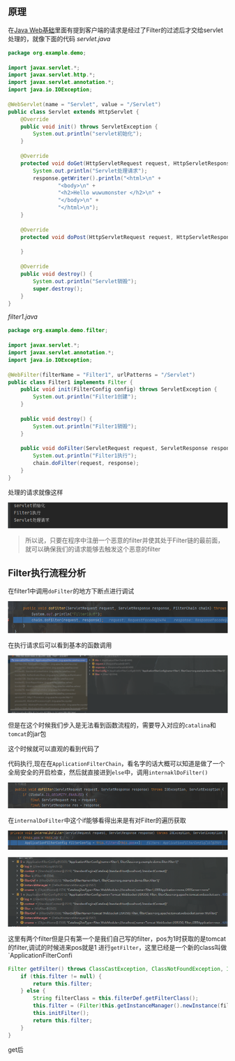 ## 原理
在[Java Web基础](../../Java%20Web/Java%20Web基础.md)里面有提到客户端的请求是经过了Filter的过滤后才交给servlet处理的，就像下面的代码
*servlet.java*
```java
package org.example.demo;  
  
import javax.servlet.*;  
import javax.servlet.http.*;  
import javax.servlet.annotation.*;  
import java.io.IOException;  
  
@WebServlet(name = "Servlet", value = "/Servlet")  
public class Servlet extends HttpServlet {  
    @Override  
    public void init() throws ServletException {  
        System.out.println("servlet初始化");  
    }  
  
    @Override  
    protected void doGet(HttpServletRequest request, HttpServletResponse response) throws ServletException, IOException {  
        System.out.println("Servlet处理请求");  
        response.getWriter().println("<html>\n" +  
                "<body>\n" +  
                "<h2>Hello wuwumonster </h2>\n" +  
                "</body>\n" +  
                "</html>\n");  
    }  
  
    @Override  
    protected void doPost(HttpServletRequest request, HttpServletResponse response) throws ServletException, IOException {  
  
    }  
  
    @Override  
    public void destroy() {  
        System.out.println("Servlet销毁");  
        super.destroy();  
    }  
}
```
*filter1.java*
```java
package org.example.demo.filter;  
  
import javax.servlet.*;  
import javax.servlet.annotation.*;  
import java.io.IOException;  
  
@WebFilter(filterName = "Filter1", urlPatterns = "/Servlet")  
public class Filter1 implements Filter {  
    public void init(FilterConfig config) throws ServletException {  
        System.out.println("Filter1创建");  
    }  
  
    public void destroy() {  
        System.out.println("Filter1销毁");  
    }  
  
    public void doFilter(ServletRequest request, ServletResponse response, FilterChain chain) throws ServletException, IOException {  
        System.out.println("Filter1执行");  
        chain.doFilter(request, response);  
    }  
}
```

处理的请求就像这样

![](attachments/Pasted%20image%2020230312225836.png)

>所以说，只要在程序中注册一个恶意的filter并使其处于Filter链的最前面，就可以确保我们的请求能够去触发这个恶意的filter

## Filter执行流程分析
在filter1中调用`doFilter`的地方下断点进行调试

![](attachments/Pasted%20image%2020230312230852.png)

在执行请求后可以看到基本的函数调用

![](attachments/Pasted%20image%2020230312233716.png)

但是在这个时候我们步入是无法看到函数流程的，需要导入对应的`catalina`和`tomcat`的jar包

这个时候就可以直观的看到代码了

代码执行,现在在`ApplicationFilterChain`，看名字的话大概可以知道是做了一个全局安全的开启检查，然后就直接进到`else`中，调用`internaklDoFilter()`

![](attachments/Pasted%20image%2020230313090949.png)

在`internalDoFilter`中这个if能够看得出来是有对Filter的遍历获取

![](attachments/Pasted%20image%2020230313091634.png)

![](attachments/Pasted%20image%2020230313091757.png)

这里有两个filter但是只有第一个是我们自己写的filter，pos为1时获取的是tomcat的filter,调试的时候进来pos就是1
进行`getFilter`，这里已经是一个新的class叫做`ApplicationFilterConfi

```java
Filter getFilter() throws ClassCastException, ClassNotFoundException, IllegalAccessException, InstantiationException, ServletException, InvocationTargetException, NamingException, IllegalArgumentException, NoSuchMethodException, SecurityException {  
    if (this.filter != null) {  
        return this.filter;  
    } else {  
        String filterClass = this.filterDef.getFilterClass();  
        this.filter = (Filter)this.getInstanceManager().newInstance(filterClass);  
        this.initFilter();  
        return this.filter;  
    }  
}
```

get后